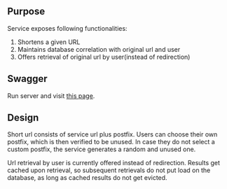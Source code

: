 ## Purpose
Service exposes following functionalities:
1. Shortens a given URL
2. Maintains database correlation with original url and user
3. Offers retrieval of original url by user(instead of redirection)


## Swagger
Run server and visit [this page][swagger].


## Design
Short url consists of service url plus postfix. Users can choose their own postfix, which is then verified to be unused. 
In case they do not select a custom postfix, the service generates a random and unused one. 

Url retrieval by user is currently offered instead of redirection. Results get cached upon retrieval, so subsequent retrievals
do not put load on  the database, as long as cached results do not get evicted.


[swagger]: http://127.0.0.1:80/docs
